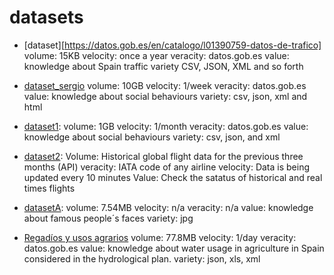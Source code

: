 # datasets

* [dataset][https://datos.gob.es/en/catalogo/l01390759-datos-de-trafico]
	volume: 15KB
	velocity: once a year
	veracity: datos.gob.es
	value: knowledge about Spain traffic
	variety CSV, JSON, XML and so forth

* [dataset_sergio](https:/ejemplo.com)
    volume: 10GB
    velocity: 1/week
    veracity: datos.gob.es
    value: knowledge about social behaviours
    variety: csv, json, xml and html

* [dataset1](https:/example.com): 
	volume: 1GB
	velocity: 1/month
	veracity: datos.gob.es
	value: knowledge about social behaviours
	variety: csv, json, and xml

* [dataset2](https://app.goflightlabs.com):
    Volume: Historical global flight data for the previous three months (API)
    veracity: IATA code of any airline
    velocity: Data is being updated every 10 minutes
    Value: Check the satatus of historical and real times flights

* [datasetA](https://www.kaggle.com/datasets/cybersimar08/face-recognition-dataset):
	volume: 7.54MB
	velocity: n/a
	veracity: n/a
	value: knowledge about famous people´s faces
	variety: jpg

* [Regadíos y usos agrarios](https://datos.gob.es/es/catalogo/ea0043420-regadios-y-usos-agrarios)
    volume: 77.8MB
    velocity: 1/day
    veracity: datos.gob.es
    value: knowledge about water usage in agriculture in Spain considered in the hydrological plan.
    variety: json, xls, xml